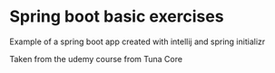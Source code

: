 # Spring boot basic exercises

Example of a spring boot app created with intellij and spring initializr

Taken from the udemy course from Tuna Core